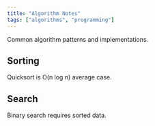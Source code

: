 ```yaml
---
title: "Algorithm Notes"
tags: ["algorithms", "programming"]
---
```


Common algorithm patterns and implementations.

## Sorting

Quicksort is O(n log n) average case.

## Search

Binary search requires sorted data.
